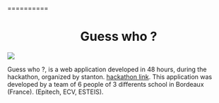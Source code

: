 ==========

<p align="center">
  <h1 align="center">Guess who ?</h1>
  <img src="https://raw.githubusercontent.com/remirobert/Guess-who-/master/imagesPres/capture1.png" align="center"/>
</p>


Guess who ?, is a web application developed in 48 hours, during the hackathon, organized by stanton.
<a href="http://blog.stantum.com/le-premier-hackathon-ecolenumerique/">hackathon link</a>. This application was developed by a team of 6 people of 3 differents school in Bordeaux (France).  (Epitech, ECV, ESTEIS).


